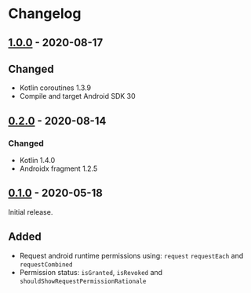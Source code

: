 # Changelog

## [1.0.0] - 2020-08-17

## Changed
- Kotlin coroutines 1.3.9
- Compile and target Android SDK 30

## [0.2.0] - 2020-08-14

### Changed
- Kotlin 1.4.0
- Androidx fragment 1.2.5

## [0.1.0] - 2020-05-18
Initial release.

## Added

* Request android runtime permissions using: `request` `requestEach` and `requestCombined`
* Permission status: `isGranted`, `isRevoked` and `shouldShowRequestPermissionRationale`

[1.0.0]: https://github.com/Aallam/PermissionsFlow/releases/tag/1.0.0
[0.2.0]: https://github.com/Aallam/PermissionsFlow/releases/tag/0.2.0
[0.1.0]: https://github.com/Aallam/PermissionsFlow/releases/tag/0.1.0
